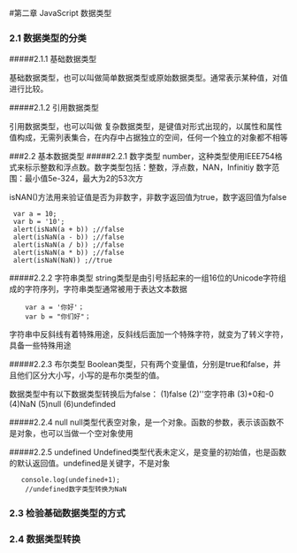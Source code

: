 #第二章 JavaScript 数据类型
### 2.1 数据类型的分类
#####2.1.1 基础数据类型
 
基础数据类型，也可以叫做简单数据类型或原始数据类型。通常表示某种值，对值进行比较。

#####2.1.2 引用数据类型

引用数据类型，也可以叫做 复杂数据类型，是键值对形式出现的，以属性和属性值构成，无需列表集合，在内存中占据独立的空间，任何一个独立的对象都不相等

###2.2 基本数据类型
#####2.2.1 数字类型
 number，这种类型使用IEEE754格式来标示整数和浮点数。数字类型包括：整数，浮点数，NAN，Infinitiy
数字范围：最小值5e-324，最大为2的53次方

isNAN()方法用来验证值是否为非数字，非数字返回值为true，数字返回值为false

     var a = 10;
     var b = '10';
     alert(isNaN(a + b)) ;//false
     alert(isNaN(a - b)) ;//false
     alert(isNaN(a / b)) ;//false
     alert(isNaN(a * b)) ;//false
     alert(isNaN(NaN)) ;//true

#####2.2.2 字符串类型
string类型是由引号括起来的一组16位的Unicode字符组成的字符序列，字符串类型通常被用于表达文本数据

        var a = '你好'；
        var b = "你们好"；

字符串中反斜线有着特殊用途，反斜线后面加一个特殊字符，就变为了转义字符，具备一些特殊用途

#####2.2.3 布尔类型
Boolean类型，只有两个变量值，分别是true和false，并且他们区分大小写，小写的是布尔类型的值。

数据类型中有以下数据类型转换后为false：
(1)false
(2)''空字符串
(3)+0和-0
(4)NaN
(5)null
(6)undefinded

#####2.2.4 null
  null类型代表空对象，是一个对象。函数的参数，表示该函数不是对象，也可以当做一个空对象使用

#####2.2.5 undefined
Undefined类型代表未定义，是变量的初始值，也是函数的默认返回值。undefined是关键字，不是对象

       console.log(undefined+1);
        //undefined数字类型转换为NaN 

### 2.3 检验基础数据类型的方式

### 2.4 数据类型转换